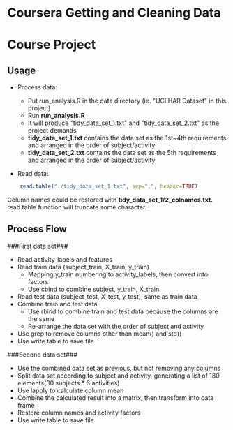 Coursera Getting and Cleaning Data 
==================================
Course Project
==============

Usage
-----
- Process data:
	* Put run_analysis.R in the data directory (ie. "UCI HAR Dataset" in this project)
	* Run <strong>run_analysis.R</strong>
	* It will produce "tidy_data_set_1.txt" and "tidy_data_set_2.txt" as the project demands
	* <strong>tidy_data_set_1.txt</strong> contains the data set as the 1st~4th requirements and arranged in the order of subject/activity
	* <strong>tidy_data_set_2.txt</strong> contains the data set as the 5th requirements and arranged in the order of subject/activity
	
- Read data:
	
~~~r
	read.table("./tidy_data_set_1.txt", sep=",", header=TRUE)
~~~
	
Column names could be restored with <strong>tidy_data_set_1/2_colnames.txt.</strong> <br>
read.table function will truncate some character. <br>
	
Process Flow
------------

###First data set###
- Read activity_labels and features
- Read train data (subject_train, X_train, y_train)
	* Mapping y_train numbering to activity_labels, then convert into factors
	* Use cbind to combine subject, y_train, X_train
- Read test data (subject_test, X_test, y_test), same as train data
- Combine train and test data
	* Use rbind to combine train and test data because the columns are the same
	* Re-arrange the data set with the order of subject and activity
- Use grep to remove columns other than mean() and std()
- Use write.table to save file

###Second data set###
- Use the combined data set as previous, but not removing any columns
- Split data set according to subject and activity, generating a list of 180 elements(30 subjects * 6 activities)
- Use lapply to calculate column mean
- Combine the calculated result into a matrix, then transform into data frame
- Restore column names and activity factors
- Use write.table to save file